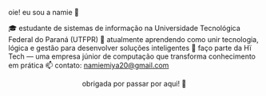  oie! eu sou a namie 👋

🎓 estudante de sistemas de informação na Universidade Tecnológica Federal do Paraná (UTFPR) 
🌱 atualmente aprendendo como unir tecnologia, lógica e gestão para desenvolver soluções inteligentes 
💼 faço parte da Hï Tech — uma empresa júnior de computação que transforma conhecimento em prática
📫 contato: namiemiya20@gmail.com

<div align="center">
  obrigada por passar por aqui! 🤍
</div>
